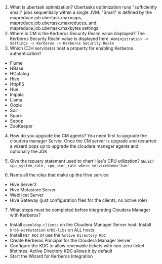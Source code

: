 1. What is ubertask optimization?
Ubertasks optimization runs "sufficiently small" jobs sequentially within a single JVM. "Small" is defined by the mapreduce.job.ubertask.maxmaps, mapreduce.job.ubertask.maxreduces, and mapreduce.job.ubertask.maxbytes settings.
2. Where in CM is the Kerberos Security Realm value displayed?
The Kerberos Security Realm value is displayed here:
`Administration -> Settings -> Kerberos -> Kerberos Security Realm`
3. Which CDH service(s) host a property for enabling Kerberos authentication?
  - Flume 
  - HBase 
  - HCatalog 
  - Hive 
  - HttpFS 
  - Hue 
  - Impala 
  - Llama 
  - Oozie 
  - Solr 
  - Spark 
  - Sqoop 
  - ZooKeeper 

4. How do you upgrade the CM agents?
You need first to upgrade the cloudera manager Server. Once the CM server is upgrade and restarted a wizard pops up to upgrade the cloudera manager agents and optionally the JDK

5. Give the tsquery statement used to chart Hue's CPU utilization?
`SELECT cpu_system_rate, cpu_user_rate where serviceName='hue'`

6. Name all the roles that make up the Hive service
  - Hive Server2
  - Hive Metastore Server
  - WebHcat Server 
  - Hive Gateway (just configuration flies for the clients, no active role)

7. What steps must be completed before integrating Cloudera Manager with Kerberos?
  - Install `openldap-clients` on the Cloudera Manager Server host. Install `krb5-workstation` `krb5-libs` on ALL hosts
  - Install `MIT KDC` or use the `Active Directory KDC`
  - Create Kerberos Principal for the Cloudera Manager Server
  - Configure the KDC to allow renewable tickets with non-zero ticket lifetimes. Active Directory KDC allows it by default
  - Start the Wizard for Kerberos Integration
